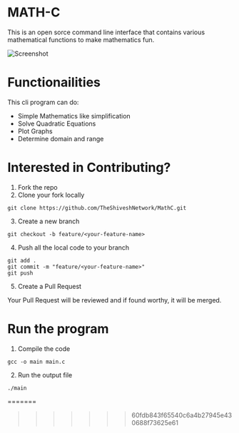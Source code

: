 # MATH-C
This is an open sorce command line interface that contains various mathematical functions to make mathematics fun.

![Screenshot](https://github.com/TheShiveshNetwork/MathC/assets/84664410/2a0a190f-92c2-4a10-bd1d-754e5cf874bc)

# Functionailities
This cli program can do:
- Simple Mathematics like simplification
- Solve Quadratic Equations
- Plot Graphs
- Determine domain and range

# Interested in Contributing?
1. Fork the repo
2. Clone your fork locally
```
git clone https://github.com/TheShiveshNetwork/MathC.git
```
3. Create a new branch
```
git checkout -b feature/<your-feature-name>
```
4. Push all the local code to your branch
```
git add .
git commit -m "feature/<your-feature-name>"
git push
```
5. Create a Pull Request

Your Pull Request will be reviewed and if found worthy, it will be merged.

# Run the program
1. Compile the code
```
gcc -o main main.c
```
2. Run the output file
```
./main
```
=======
>>>>>>> 60fdb843f65540c6a4b27945e430688f73625e61
